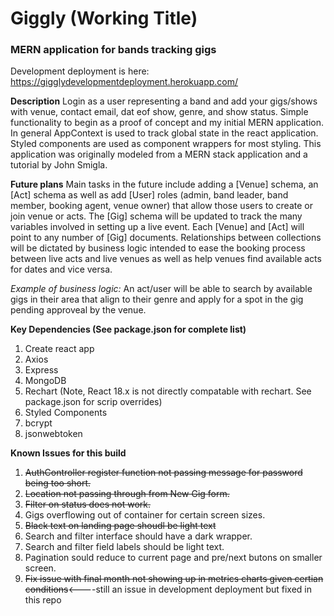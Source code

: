 # Giggly (Working Title)
### MERN application for bands tracking gigs

Development deployment is here:
https://gigglydevelopmentdeployment.herokuapp.com/

**Description**
Login as a user representing a band and add your gigs/shows with venue, contact email, dat eof show, genre, and show status. Simple functionality to begin as a proof of concept and my initial MERN application. In general AppContext is used to track global state in the react application. Styled components are used as component wrappers for most styling. This application was originally modeled from a MERN stack application and a tutorial by John Smigla.

**Future plans**
Main tasks in the future include adding a [Venue] schema, an [Act] schema as well as add [User] roles (admin, band leader, band member, booking agent, venue owner) that allow those users to create or join venue or acts. The [Gig] schema will be updated to track the many variables involved in setting up a live event. Each [Venue] and [Act] will point to any number of [Gig] documents. Relationships between collections will be dictated by business logic intended to ease the booking process between live acts and live venues as well as help venues find available acts for dates and vice versa.

_Example of business logic:_ An act/user will be able to search by available gigs in their area that align to their genre and apply for a spot in the gig pending approveal by the venue.

**Key Dependencies (See package.json for complete list)**
1. Create react app
2. Axios
3. Express
4. MongoDB
5. Rechart (Note, React 18.x is not directly compatable with rechart. See package.json for scrip overrides)
6. Styled Components
7. bcrypt
8. jsonwebtoken

**Known Issues for this build**

1. ~~AuthController register function not passing message for password being too short.~~
3. ~~Location not passing through from New Gig form.~~
4. ~~Filter on status does not work.~~
5. Gigs overflowing out of container for certain screen sizes.
6. ~~Black text on landing page shoudl be light text~~
7. Search and filter interface should have a dark wrapper.
8. Search and filter field labels should be light text.
9. Pagination sould reduce to current page and pre/next butons on smaller screen.
10. ~~Fix issue with final month not showing up in metrics charts given certian conditions~~<----still an issue in development deployment but fixed in this repo 

